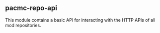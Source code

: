 ## pacmc-repo-api

This module contains a basic API for interacting with the HTTP APIs of all mod repositories.
